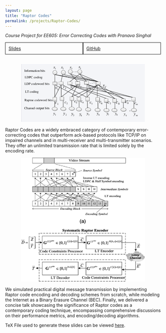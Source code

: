 ```yaml
---
layout: page
title: "Raptor Codes"
permalink: /projects/Raptor-Codes/
---
```

_Course Project for EE605: Error Correcting Codes with Pranava Singhal_  

<div style="display: flex;">
    <div style="flex: 1; padding: 10px; border: 1px solid #000;">
        <a href="/assets/pdf/Raptor_Codes.pdf">Slides</a>
    </div>
    <div style="flex: 1; padding: 10px; border: 1px solid #000;">
        <a href="https://github.com/Vansh28Kapoor/Raptor-Codes">GitHub</a>
    </div>
</div>

<br>
<p align="center">
    <img width="400" src="/img/Raptor.png">
</p>


Raptor Codes are a widely embraced category of contemporary error-correcting codes that outperform ack-based protocols like TCP/IP on impaired channels and in multi-receiver and multi-transmitter scenarios. They offer an unlimited transmission rate that is limited solely by the encoding rate.

<p align="center">
    <img width="400" height="400" src="/assets/img/Raptor_2.png">
</p>

We simulated practical digital message transmission by implementing Raptor code encoding and decoding schemes from scratch, while modeling the Internet as a Binary Erasure Channel (BEC). Finally, we delivered a concise talk showcasing the significance of Raptor codes as a contemporary coding technique, encompassing comprehensive discussions on their performance metrics, and encoding/decoding algorithms.   

TeX File used to generate these slides can be viewed [here](https://github.com/Vansh28Kapoor/Raptor-Codes/tree/main/TeX).
